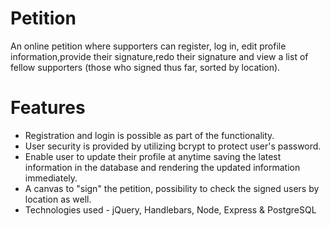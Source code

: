 # Petition
An online petition where supporters can register, log in, edit profile information,provide their signature,redo their signature and view a list of fellow supporters (those who signed thus far, sorted by location).
# Features
- Registration and login is possible as part of the functionality.
- User security is provided by utilizing bcrypt to protect user's password.
- Enable user to update their profile at anytime saving the latest information in the database and rendering the updated information immediately.
- A canvas to "sign" the petition, possibility to check the signed users by location as well.
- Technologies used - jQuery, Handlebars, Node, Express & PostgreSQL
